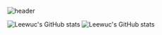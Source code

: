![header](https://capsule-render.vercel.app/api?type=Waving&section=header&height=300&text=Hello😄&fontAlignX=50&fontAlignY=45&color=gradient&fontSize=100&fontColor=ffffff&desc=It's%20Chance%20GitHub)
<!--
**Leewuc/Leewuc** is a ✨ _special_ ✨ repository because its `README.md` (this file) appears on your GitHub profile.

Here are some ideas to get you started:

- 🔭 I’m currently working on ...
- 🌱 I’m currently learning ...
- 👯 I’m looking to collaborate on ...
- 🤔 I’m looking for help with ...
- 💬 Ask me about ...
- 📫 How to reach me: ...
- 😄 Pronouns: ...
- ⚡ Fun fact: ...
-->
![Leewuc's GitHub stats](https://github-readme-stats.vercel.app/api?username=Leewuc&show_icons=true&theme=great-gatsby)
![Leewuc's GitHub stats](https://github-readme-stats.vercel.app/api/top-langs/?username=Leewuc&layout=compact)
